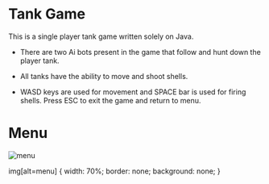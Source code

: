 # Tank Game 

This is a single player tank game written solely on Java.

* There are two Ai bots present in the game that follow and hunt down the player tank. 

* All tanks have the ability to move and shoot shells. 

* WASD keys are used for movement and SPACE bar is used for firing shells. Press ESC to exit the game and return to menu. 


# Menu 

![menu](https://github.com/rimanov/TankGame/blob/main/resources/menu.png)

img[alt=menu] {
  width: 70%;
  border: none;
  background: none;
}
